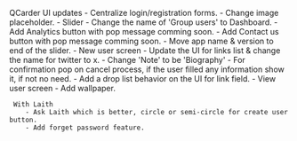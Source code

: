 QCarder UI updates
    - Centralize login/registration forms.
    - Change image placeholder.
    - Slider
        - Change the name of 'Group users' to Dashboard.
        - Add Analytics button with pop message comming soon.
        - Add Contact us button with pop message comming soon.
        - Move app name & version to end of the slider.
    - New user screen
        - Update the UI for links list & change the name for twitter to x.
        - Change 'Note' to be 'Biography'
        - For confirmation pop on cancel process, if the user filled any information show it, if not no need.
        - Add a drop list behavior on the UI for link field.
    - View user screen
        - Add wallpaper.


     With Laith
        - Ask Laith which is better, circle or semi-circle for create user button.
        - Add forget password feature.